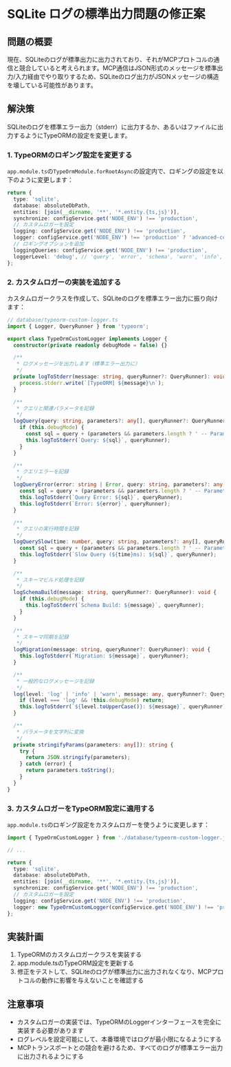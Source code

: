 # SQLite ログの標準出力問題の修正案

## 問題の概要

現在、SQLiteのログが標準出力に出力されており、それがMCPプロトコルの通信と競合していると考えられます。MCP通信はJSON形式のメッセージを標準出力/入力経由でやり取りするため、SQLiteのログ出力がJSONメッセージの構造を壊している可能性があります。

## 解決策

SQLiteのログを標準エラー出力（stderr）に出力するか、あるいはファイルに出力するようにTypeORMの設定を変更します。

### 1. TypeORMのロギング設定を変更する

`app.module.ts`の`TypeOrmModule.forRootAsync`の設定内で、ロギングの設定を以下のように変更します：

```typescript
return {
  type: 'sqlite',
  database: absoluteDbPath,
  entities: [join(__dirname, '**', '*.entity.{ts,js}')],
  synchronize: configService.get('NODE_ENV') !== 'production',
  // カスタムロガーを設定
  logging: configService.get('NODE_ENV') !== 'production',
  logger: configService.get('NODE_ENV') !== 'production' ? 'advanced-console' : undefined,
  // ロギングオプションを追加
  loggingQueries: configService.get('NODE_ENV') !== 'production',
  loggerLevel: 'debug', // 'query', 'error', 'schema', 'warn', 'info', 'log', 'all'
};
```

### 2. カスタムロガーの実装を追加する

カスタムロガークラスを作成して、SQLiteのログを標準エラー出力に振り向けます：

```typescript
// database/typeorm-custom-logger.ts
import { Logger, QueryRunner } from 'typeorm';

export class TypeOrmCustomLogger implements Logger {
  constructor(private readonly debugMode = false) {}

  /**
   * ログメッセージを出力します（標準エラー出力に）
   */
  private logToStderr(message: string, queryRunner?: QueryRunner): void {
    process.stderr.write(`[TypeORM] ${message}\n`);
  }

  /**
   * クエリと関連パラメータを記録
   */
  logQuery(query: string, parameters?: any[], queryRunner?: QueryRunner): void {
    if (this.debugMode) {
      const sql = query + (parameters && parameters.length ? ' -- Parameters: ' + this.stringifyParams(parameters) : '');
      this.logToStderr(`Query: ${sql}`, queryRunner);
    }
  }

  /**
   * クエリエラーを記録
   */
  logQueryError(error: string | Error, query: string, parameters?: any[], queryRunner?: QueryRunner): void {
    const sql = query + (parameters && parameters.length ? ' -- Parameters: ' + this.stringifyParams(parameters) : '');
    this.logToStderr(`Query Error: ${sql}`, queryRunner);
    this.logToStderr(`Error: ${error}`, queryRunner);
  }

  /**
   * クエリの実行時間を記録
   */
  logQuerySlow(time: number, query: string, parameters?: any[], queryRunner?: QueryRunner): void {
    const sql = query + (parameters && parameters.length ? ' -- Parameters: ' + this.stringifyParams(parameters) : '');
    this.logToStderr(`Slow Query (${time}ms): ${sql}`, queryRunner);
  }

  /**
   * スキーマビルド処理を記録
   */
  logSchemaBuild(message: string, queryRunner?: QueryRunner): void {
    if (this.debugMode) {
      this.logToStderr(`Schema Build: ${message}`, queryRunner);
    }
  }

  /**
   * スキーマ同期を記録
   */
  logMigration(message: string, queryRunner?: QueryRunner): void {
    this.logToStderr(`Migration: ${message}`, queryRunner);
  }

  /**
   * 一般的なログメッセージを記録
   */
  log(level: 'log' | 'info' | 'warn', message: any, queryRunner?: QueryRunner): void {
    if (level === 'log' && !this.debugMode) return;
    this.logToStderr(`${level.toUpperCase()}: ${message}`, queryRunner);
  }

  /**
   * パラメータを文字列に変換
   */
  private stringifyParams(parameters: any[]): string {
    try {
      return JSON.stringify(parameters);
    } catch (error) {
      return parameters.toString();
    }
  }
}
```

### 3. カスタムロガーをTypeORM設定に適用する

`app.module.ts`のロギング設定をカスタムロガーを使うように変更します：

```typescript
import { TypeOrmCustomLogger } from './database/typeorm-custom-logger.js';

// ...

return {
  type: 'sqlite',
  database: absoluteDbPath,
  entities: [join(__dirname, '**', '*.entity.{ts,js}')],
  synchronize: configService.get('NODE_ENV') !== 'production',
  // カスタムロガーを設定
  logging: configService.get('NODE_ENV') !== 'production',
  logger: new TypeOrmCustomLogger(configService.get('NODE_ENV') !== 'production'),
};
```

## 実装計画

1. TypeORMのカスタムロガークラスを実装する
2. app.module.tsのTypeORM設定を更新する
3. 修正をテストして、SQLiteのログが標準出力に出力されなくなり、MCPプロトコルの動作に影響を与えないことを確認する

## 注意事項

- カスタムロガーの実装では、TypeORMのLoggerインターフェースを完全に実装する必要があります
- ログレベルを設定可能にして、本番環境ではログが最小限になるようにする
- MCPトランスポートとの競合を避けるため、すべてのログが標準エラー出力に出力されるようにする
